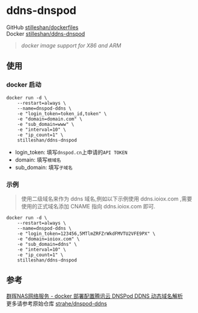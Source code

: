 # ddns-dnspod

GitHub [stilleshan/dockerfiles](https://github.com/stilleshan/dockerfiles)  
Docker [stilleshan/ddns-dnspod](https://hub.docker.com/r/stilleshan/ddns-dnspod)
> *docker image support for X86 and ARM*

## 使用
### docker 启动
```shell
docker run -d \
    --restart=always \
    --name=dnspod-ddns \
    -e "login_token=token_id,token" \
    -e "domain=domain.com" \
    -e "sub_domain=www" \
    -e "interval=10" \
    -e "ip_count=1" \
    stilleshan/ddns-dnspod
```

- login_token: 填写`dnspod.cn`上申请的`API TOKEN`
- domain: 填写`根域名`
- sub_domain: 填写`子域名`

### 示例
> 使用二级域名来作为 ddns 域名,例如以下示例使用 ddns.ioiox.com ,需要使用的正式域名添加 CNAME 指向 ddns.ioiox.com 即可.
```shell
docker run -d \
    --restart=always \
    --name=dnspod-ddns \
    -e "login_token=123456,5MTlmZRFZrWkdFMVTU2VFE9PX" \
    -e "domain=ioiox.com" \
    -e "sub_domain=ddns" \
    -e "interval=10" \
    -e "ip_count=1" \
    stilleshan/ddns-dnspod
```

## 参考
[群晖NAS网络服务 - docker 部署配置腾讯云 DNSPod DDNS 动态域名解析](https://www.ioiox.com/archives/112.html)  
更多请参考原始仓库 [strahe/dnspod-ddns](https://github.com/strahe/dnspod-ddns)


